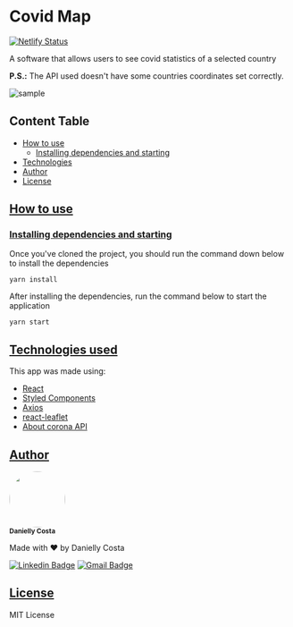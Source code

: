 # Covid Map

[![Netlify Status](https://api.netlify.com/api/v1/badges/fae2ef41-2f34-4d87-80a3-59fe0bb61e7e/deploy-status)](https://app.netlify.com/sites/danielly-covid-map/deploys)

A software that allows users to see covid statistics of a selected country

**P.S.:** The API used doesn't have some countries coordinates set correctly.

![sample](sample.GIF)

## Content Table

- [How to use](#how-to-use)
  - [Installing dependencies and starting](#install)
- [Technologies](#technologies)
- [Author](#author)
- [License](#license)

## [How to use](#how-to-use)

### [Installing dependencies and starting](#install)

Once you've cloned the project, you should run the command down below to install the dependencies

```
yarn install
```

After installing the dependencies, run the command below to start the application

```
yarn start
```

## [Technologies used](#technologies)

This app was made using:

- [React](https://reactjs.org/)
- [Styled Components](https://styled-components.com/)
- [Axios](https://www.npmjs.com/package/axios)
- [react-leaflet](https://react-leaflet.js.org/)
- [About corona API](https://about-corona.net/)

## [Author](#author)

 <img style="border-radius: 50%;" src="https://avatars.githubusercontent.com/u/29708442?v=4" width="100px;" alt=""/>
 <br />
 <sub><b>Danielly Costa</b></sub>

Made with ❤️ by Danielly Costa

[![Linkedin Badge](https://img.shields.io/badge/-Danielly-blue?style=flat-square&logo=Linkedin&logoColor=white&link=https://www.linkedin.com/in/danielly-costa/)](https://www.linkedin.com/in/danielly-costa/)
[![Gmail Badge](https://img.shields.io/badge/-daniellycmcosta@gmail.com-c14438?style=flat-square&logo=Gmail&logoColor=white&link=mailto:daniellycmcosta@gmail.com)](mailto:daniellycmcosta@gmail.com)

## [License](#license)

MIT License
